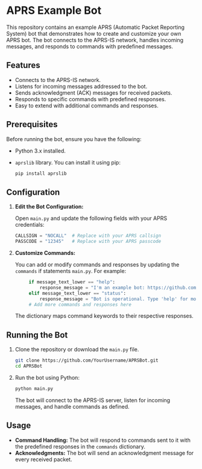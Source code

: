 # APRS Example Bot

This repository contains an example APRS (Automatic Packet Reporting System) bot that demonstrates how to create and customize your own APRS bot. The bot connects to the APRS-IS network, handles incoming messages, and responds to commands with predefined messages. 

## Features

- Connects to the APRS-IS network.
- Listens for incoming messages addressed to the bot.
- Sends acknowledgment (ACK) messages for received packets.
- Responds to specific commands with predefined responses.
- Easy to extend with additional commands and responses.

## Prerequisites

Before running the bot, ensure you have the following:

- Python 3.x installed.
- `aprslib` library. You can install it using pip:

  ```bash
  pip install aprslib
  ```

## Configuration

1. **Edit the Bot Configuration:**

   Open `main.py` and update the following fields with your APRS credentials:

   ```python
   CALLSIGN = "NOCALL"  # Replace with your APRS callsign
   PASSCODE = "12345"   # Replace with your APRS passcode
   ```

2. **Customize Commands:**

   You can add or modify commands and responses by updating the `commands` if statements `main.py`. For example:

   ```python
        if message_text_lower == "help":
            response_message = "I'm an example bot: https://github.com/SarahRoseLives/APRSBot"
        elif message_text_lower == "status":
            response_message = "Bot is operational. Type 'help' for more commands."
        # Add more commands and responses here
   ```

   The dictionary maps command keywords to their respective responses.

## Running the Bot

1. Clone the repository or download the `main.py` file.

   ```bash
   git clone https://github.com/YourUsername/APRSBot.git
   cd APRSBot
   ```

2. Run the bot using Python:

   ```bash
   python main.py
   ```

   The bot will connect to the APRS-IS server, listen for incoming messages, and handle commands as defined.

## Usage

- **Command Handling:** The bot will respond to commands sent to it with the predefined responses in the `commands` dictionary.
- **Acknowledgments:** The bot will send an acknowledgment message for every received packet.

